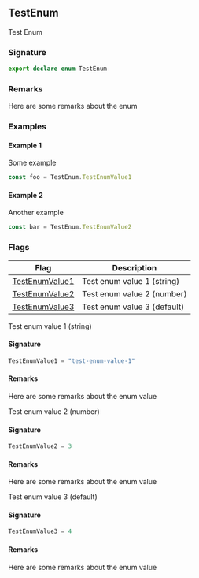 ## TestEnum

Test Enum

<h3 id="testenum-signature">Signature</h3>

```typescript
export declare enum TestEnum
```

<h3 id="testenum-remarks">Remarks</h3>

Here are some remarks about the enum

<h3 id="testenum-examples">Examples</h3>

<h4 id="testenum-example1">Example 1</h4>

Some example

```typescript
const foo = TestEnum.TestEnumValue1
```

<h4 id="testenum-example2">Example 2</h4>

Another example

```ts
const bar = TestEnum.TestEnumValue2
```

### Flags

| Flag | Description |
| - | - |
| [TestEnumValue1](docs/test-suite-a/testenum-testenumvalue1-enummember) | Test enum value 1 (string) |
| [TestEnumValue2](docs/test-suite-a/testenum-testenumvalue2-enummember) | Test enum value 2 (number) |
| [TestEnumValue3](docs/test-suite-a/testenum-testenumvalue3-enummember) | Test enum value 3 (default) |

Test enum value 1 (string)

<h4 id="testenumvalue1-signature">Signature</h4>

```typescript
TestEnumValue1 = "test-enum-value-1"
```

<h4 id="testenumvalue1-remarks">Remarks</h4>

Here are some remarks about the enum value

Test enum value 2 (number)

<h4 id="testenumvalue2-signature">Signature</h4>

```typescript
TestEnumValue2 = 3
```

<h4 id="testenumvalue2-remarks">Remarks</h4>

Here are some remarks about the enum value

Test enum value 3 (default)

<h4 id="testenumvalue3-signature">Signature</h4>

```typescript
TestEnumValue3 = 4
```

<h4 id="testenumvalue3-remarks">Remarks</h4>

Here are some remarks about the enum value
